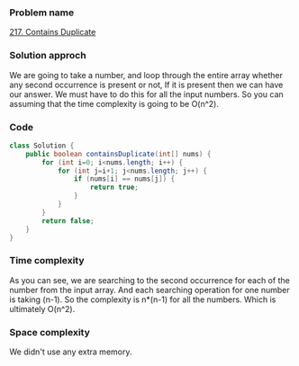 ### Problem name
[217. Contains Duplicate](https://leetcode.com/problems/contains-duplicate/description/)


### Solution approch
We are going to take a number, and loop through the entire array whether any second occurrence is present or not,
If it is present then we can have our answer. We must have to do this for all the input numbers. So you can assuming
that the time complexity is going to be O(n^2).


### Code
```java
class Solution {
    public boolean containsDuplicate(int[] nums) {
        for (int i=0; i<nums.length; i++) {
            for (int j=i+1; j<nums.length; j++) {
                if (nums[i] == nums[j]) {
                    return true;
                }
            }
        }
        return false;
    }
}
```


### Time complexity
As you can see, we are searching to the second occurrence for each of the number from the input array. And each
searching operation for one number is taking (n-1). So the complexity is n*(n-1) for all the numbers. Which is 
ultimately O(n^2).


### Space complexity
We didn't use any extra memory.
